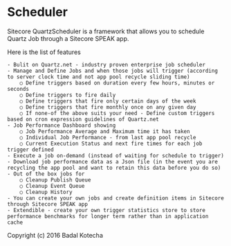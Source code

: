 # Scheduler
Sitecore QuartzScheduler is a framework that allows you to schedule Quartz Job through a Sitecore SPEAK app. 

Here is the list of features

	- Bulit on Quartz.net - industry proven enterprise job scheduler
	- Manage and Define Jobs and when those jobs will trigger (according to server clock time and not app pool recycle sliding time)
		○ Define triggers based on duration every few hours, minutes or seconds
		○ Define triggers to fire daily
		○ Define triggers that fire only certain days of the week 
		○ Define triggers that fire monthly once on any given day
		○ If none-of the above suits your need - Define custom triggers based on cron expression guidelines of Quartz.net
	- Job Performance Dashboard showing 
		○ Job Performance Average and Maximum time it has taken
		○ Individual Job Performance - from last app pool recycle
		○ Current Execution Status and next fire times for each job trigger defined
	- Execute a job on-demand (instead of waiting for schedule to trigger)
	- Download job performance data as a Json file (in the event you are recycling the app pool and want to retain this data before you do so)
	- Out of the box jobs for 
		○ Cleanup Publish Queue
		○ Cleanup Event Queue
		○ Cleanup History
	- You can create your own jobs and create definition items in Sitecore through Sitecore SPEAK app
	- Extendible - create your own trigger statistics store to store performance benchmarks for longer term rather than in application cache

Copyright (c) 2016 Badal Kotecha
